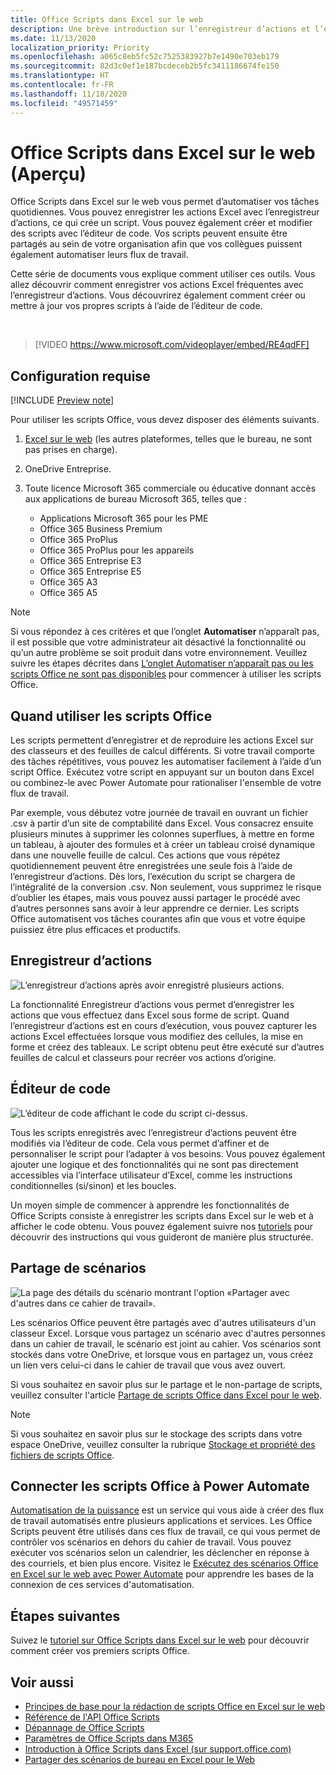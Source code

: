 ```yaml
---
title: Office Scripts dans Excel sur le web
description: Une brève introduction sur l’enregistreur d’actions et l’éditeur de code pour Office Scripts.
ms.date: 11/13/2020
localization_priority: Priority
ms.openlocfilehash: a065c8eb5fc52c7525383927b7e1490e703eb179
ms.sourcegitcommit: 82d3c0ef1e187bcdeceb2b5fc3411186674fe150
ms.translationtype: HT
ms.contentlocale: fr-FR
ms.lasthandoff: 11/18/2020
ms.locfileid: "49571459"
---
```

# <a name="office-scripts-in-excel-on-the-web-preview"></a>Office Scripts dans Excel sur le web (Aperçu)

Office Scripts dans Excel sur le web vous permet d’automatiser vos tâches quotidiennes. Vous pouvez enregistrer les actions Excel avec l’enregistreur d’actions, ce qui crée un script. Vous pouvez également créer et modifier des scripts avec l’éditeur de code. Vos scripts peuvent ensuite être partagés au sein de votre organisation afin que vos collègues puissent également automatiser leurs flux de travail.

Cette série de documents vous explique comment utiliser ces outils. Vous allez découvrir comment enregistrer vos actions Excel fréquentes avec l’enregistreur d’actions. Vous découvrirez également comment créer ou mettre à jour vos propres scripts à l’aide de l’éditeur de code.

<br>

> [!VIDEO https://www.microsoft.com/videoplayer/embed/RE4qdFF]

## <a name="requirements"></a>Configuration requise

[!INCLUDE [Preview note](../includes/preview-note.md)]

Pour utiliser les scripts Office, vous devez disposer des éléments suivants.

1. [Excel sur le web](https://www.office.com/launch/excel) (les autres plateformes, telles que le bureau, ne sont pas prises en charge).
1. OneDrive Entreprise.
1. Toute licence Microsoft 365 commerciale ou éducative donnant accès aux applications de bureau Microsoft 365, telles que :

    - Applications Microsoft 365 pour les PME
    - Office 365 Business Premium
    - Office 365 ProPlus
    - Office 365 ProPlus pour les appareils
    - Office 365 Entreprise E3
    - Office 365 Entreprise E5
    - Office 365 A3
    - Office 365 A5

> [!NOTE]
> Si vous répondez à ces critères et que l’onglet **Automatiser** n’apparaît pas, il est possible que votre administrateur ait désactivé la fonctionnalité ou qu’un autre problème se soit produit dans votre environnement. Veuillez suivre les étapes décrites dans [L’onglet Automatiser n’apparaît pas ou les scripts Office ne sont pas disponibles](../testing/troubleshooting.md#automate-tab-not-appearing-or-office-scripts-unavailable) pour commencer à utiliser les scripts Office.

## <a name="when-to-use-office-scripts"></a>Quand utiliser les scripts Office

Les scripts permettent d’enregistrer et de reproduire les actions Excel sur des classeurs et des feuilles de calcul différents. Si votre travail comporte des tâches répétitives, vous pouvez les automatiser facilement à l’aide d’un script Office. Exécutez votre script en appuyant sur un bouton dans Excel ou combinez-le avec Power Automate pour rationaliser l'ensemble de votre flux de travail.

Par exemple, vous débutez votre journée de travail en ouvrant un fichier .csv à partir d’un site de comptabilité dans Excel. Vous consacrez ensuite plusieurs minutes à supprimer les colonnes superflues, à mettre en forme un tableau, à ajouter des formules et à créer un tableau croisé dynamique dans une nouvelle feuille de calcul. Ces actions que vous répétez quotidiennement peuvent être enregistrées une seule fois à l’aide de l’enregistreur d’actions. Dès lors, l’exécution du script se chargera de l’intégralité de la conversion .csv. Non seulement, vous supprimez le risque d’oublier les étapes, mais vous pouvez aussi partager le procédé avec d’autres personnes sans avoir à leur apprendre ce dernier. Les scripts Office automatisent vos tâches courantes afin que vous et votre équipe puissiez être plus efficaces et productifs.

## <a name="action-recorder"></a>Enregistreur d’actions

![L’enregistreur d’actions après avoir enregistré plusieurs actions.](../images/action-recorder-intro.png)

La fonctionnalité Enregistreur d’actions vous permet d’enregistrer les actions que vous effectuez dans Excel sous forme de script. Quand l’enregistreur d’actions est en cours d’exécution, vous pouvez capturer les actions Excel effectuées lorsque vous modifiez des cellules, la mise en forme et créez des tableaux. Le script obtenu peut être exécuté sur d’autres feuilles de calcul et classeurs pour recréer vos actions d’origine.

## <a name="code-editor"></a>Éditeur de code

![L’éditeur de code affichant le code du script ci-dessus.](../images/code-editor-intro.png)

Tous les scripts enregistrés avec l’enregistreur d’actions peuvent être modifiés via l’éditeur de code. Cela vous permet d’affiner et de personnaliser le script pour l’adapter à vos besoins. Vous pouvez également ajouter une logique et des fonctionnalités qui ne sont pas directement accessibles via l’interface utilisateur d’Excel, comme les instructions conditionnelles (si/sinon) et les boucles.

Un moyen simple de commencer à apprendre les fonctionnalités de Office Scripts consiste à enregistrer les scripts dans Excel sur le web et à afficher le code obtenu. Vous pouvez également suivre nos [tutoriels](../tutorials/excel-tutorial.md) pour découvrir des instructions qui vous guideront de manière plus structurée. 

## <a name="sharing-scripts"></a>Partage de scénarios

![La page des détails du scénario montrant l'option «Partager avec d'autres dans ce cahier de travail».](../images/script-sharing.png)

Les scénarios Office peuvent être partagés avec d'autres utilisateurs d'un classeur Excel. Lorsque vous partagez un scénario avec d'autres personnes dans un cahier de travail, le scénario est joint au cahier. Vos scénarios sont stockés dans votre OneDrive, et lorsque vous en partagez un, vous créez un lien vers celui-ci dans le cahier de travail que vous avez ouvert.

Si vous souhaitez en savoir plus sur le partage et le non-partage de scripts, veuillez consulter l'article [Partage de scripts Office dans Excel pour le web](https://support.microsoft.com/office/sharing-office-scripts-in-excel-for-the-web-226eddbc-3a44-4540-acfe-fccda3d1122b).

> [!NOTE]
> Si vous souhaitez en savoir plus sur le stockage des scripts dans votre espace OneDrive, veuillez consulter la rubrique [Stockage et propriété des fichiers de scripts Office](script-storage.md).

## <a name="connecting-office-scripts-to-power-automate"></a>Connecter les scripts Office à Power Automate

[Automatisation de la puissance](https://flow.microsoft.com/) est un service qui vous aide à créer des flux de travail automatisés entre plusieurs applications et services. Les Office Scripts peuvent être utilisés dans ces flux de travail, ce qui vous permet de contrôler vos scénarios en dehors du cahier de travail. Vous pouvez exécuter vos scénarios selon un calendrier, les déclencher en réponse à des courriels, et bien plus encore. Visitez le [Exécutez des scénarios Office en Excel sur le web avec Power Automate](../tutorials/excel-power-automate-manual.md) pour apprendre les bases de la connexion de ces services d'automatisation.

## <a name="next-steps"></a>Étapes suivantes

Suivez le [tutoriel sur Office Scripts dans Excel sur le web](../tutorials/excel-tutorial.md) pour découvrir comment créer vos premiers scripts Office.

## <a name="see-also"></a>Voir aussi

- [Principes de base pour la rédaction de scripts Office en Excel sur le web](../develop/scripting-fundamentals.md)
- [Référence de l'API Office Scripts](/javascript/api/office-scripts/overview)
- [Dépannage de Office Scripts](../testing/troubleshooting.md)
- [Paramètres de Office Scripts dans M365](https://support.office.com/article/office-scripts-settings-in-m365-19d3c51a-6ca2-40ab-978d-60fa49554dcf)
- [Introduction à Office Scripts dans Excel (sur support.office.com)](https://support.office.com/article/introduction-to-office-scripts-in-excel-9fbe283d-adb8-4f13-a75b-a81c6baf163a)
- [Partager des scénarios de bureau en Excel pour le Web](https://support.microsoft.com/office/sharing-office-scripts-in-excel-for-the-web-226eddbc-3a44-4540-acfe-fccda3d1122b)
